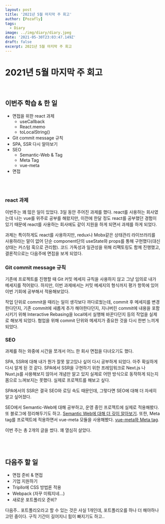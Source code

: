```yaml
---
layout: post
title: '2021년 5월 마지막 주 회고'
author: [Pozafly]
tags:
  - Diary
image: ../img/diary/diary.jpeg
date: '2021-05-30T23:03:47.149Z'
draft: false
excerpt: 2021년 5월 마지막 주 회고
---
```


# 2021년 5월 마지막 주 회고

<br/>

## 이번주 학습 & 한 일

- 면접을 위한 react 과제
  - useCallback
  - React.memo
  - toLocalString()
- Git commit message 규칙
- SPA, SSR 다시 알아보기
- SEO
  - Semantic-Web & Tag
  - Meta Tag
  - vue-meta
- 면접

<br/>

<br/>

### react 과제

이번주는 꽤 많은 일이 있었다. 3일 동안 주어진 과제를 했다. react를 사용하는 회사였는데 나는 vue를 위주로 공부를 해왔지만, 이전에 한달 정도 react를 공부했던 경험이 있기 때문에 react를 사용하는 회사에도 같이 지원을 하게 되면서 과제를 하게 되었다.

과제는 특이하게도 react를 사용하지만, redux나 Mobx같은 상태관리 라이브러리를 사용하라는 말이 없어 단순 component단의 useState와 props를 통해 구현했다(대신 상태는 커스텀 훅으로 관리함). 코드 가독성과 일관성을 위해 리팩토링도 함께 진행했고, 결론적으로는 다음주에 면접을 보게 되었다.

### Git commit message 규칙

기존에 프로젝트를 진행할 때 Git 커밋 메세지 규칙을 사용하지 않고 그냥 임의로 내가 메세지를 적어왔다. 하지만, 이번 과제에서는 커밋 메세지의 형식까지 평가 항목에 있어 이번 기회에 공부해서 적용해보았다. 

작업 단위로 commit을 때리는 일이 생각보다 까다로웠는데, commit 후 메세지를 변경한다던지, 기존 commit에 새롭게 추가 해야한다던지, 지나버린 commit에 내용을 포함시키기 위해 Interactive Rebasing을 local에서 실행해 바꾼다던지 등의 작업을 실제로 해보게 되었다. 협업을 위해 commit 단위와 메세지가 중요한 것을 다시 한번 느끼게 되었다.

### SEO

과제를 하는 와중에 시간을 쪼개서 어느 한 회사 면접을 다녀오기도 했다.

SPA, SSR에 대해 내가 뭔가 잘못 알고있나 싶어 다시 공부하게 되었다. 아주 확실하게 다시 알게 된 것 같다. SPA에서 SSR을 구현하기 위한 프레임워크로 Next.js 나 Nuxt.js를 사용해보지 않아서 개념만 알고 있지 실제로 어떤 방식으로 동작하게 되는지 몸으로 느껴보지는 못했다. 실제로 프로젝트를 해보고 싶다.

SPA에서의 SSR은 결국 SEO와 로딩 속도 때문인데, 그렇다면 SEO에 대해 더 자세히 알고 싶어졌다.

SEO에서 Semantic-Web에 대해 공부하고, 운영 중인 프로젝트에 실제로 적용해봤다. 또 블로그에 정리해두기도 하고. [Semantic Web에 대해 더 깊이 알아보기](https://pozafly.github.io/html/semantic-web/).  또한, Meta tag를 프로젝트에 적용하면서 vue-meta 모듈을 사용해봤다. [vue-meta와 Meta tag](https://pozafly.github.io/html/meta-tag-and-vue-meta/).

이번 주는 총 2개의 글을 썼다. 꽤 열심히 살았다.

<br/>

<br/>

## 다음주 할 일

- 면접 준비 & 면접
- 기업 지원하기
- Tripllo에 CSS 방법론 적용
- Webpack (자꾸 미뤄지네...)
- 새로운 포트폴리오 준비?

다음주.. 포트폴리오라고 할 수 있는 것은 사실 1개인데, 포트폴리오를 하나 더 해야하나 고민 중이다. 구직 기간이 길어지니 힘이 빠지기도 하고..